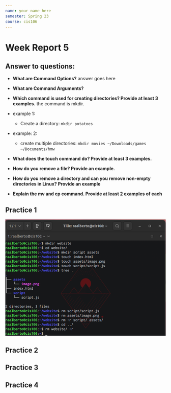 ```yaml
---
name: your name here
semester: Spring 23
course: cis106
---
```


# Week Report 5

## Answer to questions:

* **What are Command Options?**
answer goes here 
* **What are Command Arguments?**

* **Which command is used for creating directories? Provide at least 3 examples.**
the command is mkdir.
* example 1:
  * Create a directory: `mkdir potatoes`
* example: 2:
  * create multiple directories: `mkdir movies ~/Downloads/games ~/Documents/hmw `
* **What does the touch command do? Provide at least 3 examples.**
* **How do you remove a file? Provide an example.**
* **How do you remove a directory and can you remove non-empty directories in Linux? Provide an example**
* **Explain the mv and cp command. Provide at least 2 examples of each**

## Practice 1
![practice 1](wr5-p1.png)<br>
## Practice 2
## Practice 3
## Practice 4
